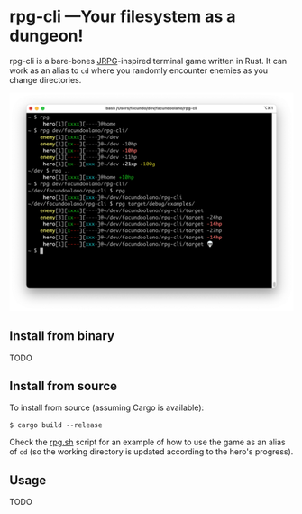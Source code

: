 # rpg-cli —Your filesystem as a dungeon!

rpg-cli is a bare-bones [JRPG](https://en.wikipedia.org/wiki/JRPG)-inspired terminal game written in Rust. It can work as an alias to `cd` where you randomly encounter enemies as you change directories.

![](rpg-cli.png)

## Install from binary

TODO

## Install from source

To install from source (assuming Cargo is available):

    $ cargo build --release

Check the [rpg.sh](./rpg.sh) script for an example of how to use the game as an alias of `cd` (so the working directory is updated according to the hero's progress).


## Usage

TODO
